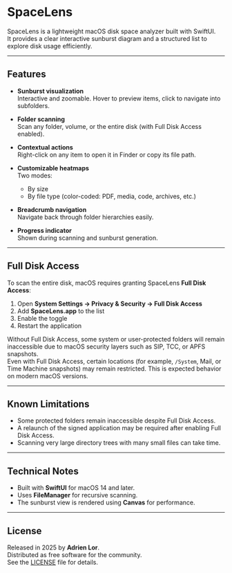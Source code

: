 # SpaceLens

SpaceLens is a lightweight macOS disk space analyzer built with SwiftUI.  
It provides a clear interactive sunburst diagram and a structured list to explore disk usage efficiently.

---

## Features

- **Sunburst visualization**  
  Interactive and zoomable. Hover to preview items, click to navigate into subfolders.

- **Folder scanning**  
  Scan any folder, volume, or the entire disk (with Full Disk Access enabled).

- **Contextual actions**  
  Right-click on any item to open it in Finder or copy its file path.

- **Customizable heatmaps**  
  Two modes:
  - By size
  - By file type (color-coded: PDF, media, code, archives, etc.)

- **Breadcrumb navigation**  
  Navigate back through folder hierarchies easily.

- **Progress indicator**  
  Shown during scanning and sunburst generation.

---

## Full Disk Access

To scan the entire disk, macOS requires granting SpaceLens **Full Disk Access**:

1. Open **System Settings → Privacy & Security → Full Disk Access**  
2. Add **SpaceLens.app** to the list  
3. Enable the toggle  
4. Restart the application

Without Full Disk Access, some system or user-protected folders will remain inaccessible due to macOS security layers such as SIP, TCC, or APFS snapshots.  
Even with Full Disk Access, certain locations (for example, `/System`, Mail, or Time Machine snapshots) may remain restricted. This is expected behavior on modern macOS versions.

---

## Known Limitations

- Some protected folders remain inaccessible despite Full Disk Access.  
- A relaunch of the signed application may be required after enabling Full Disk Access.  
- Scanning very large directory trees with many small files can take time.

---

## Technical Notes

- Built with **SwiftUI** for macOS 14 and later.  
- Uses **FileManager** for recursive scanning.  
- The sunburst view is rendered using **Canvas** for performance.  

---

## License

Released in 2025 by **Adrien Lor**.  
Distributed as free software for the community.  
See the [LICENSE](LICENSE) file for details.
